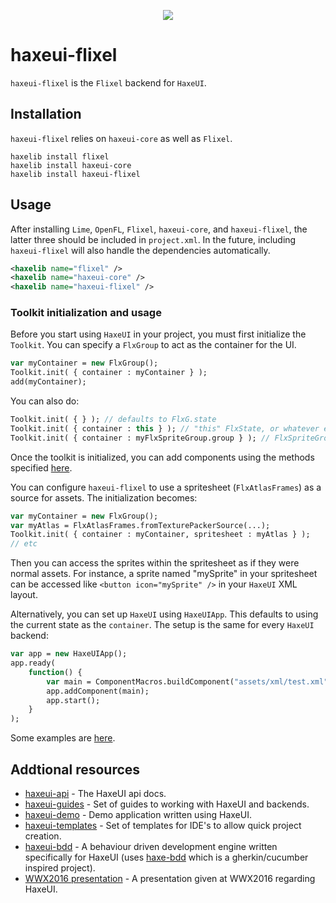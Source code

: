 <p align="center">
  <img src="http://haxeui.org/db/haxeui2-warning.png"/>
</p>

# haxeui-flixel
`haxeui-flixel` is the `Flixel` backend for `HaxeUI`.


## Installation
`haxeui-flixel` relies on `haxeui-core` as well as `Flixel`.

```
haxelib install flixel
haxelib install haxeui-core
haxelib install haxeui-flixel
```

## Usage

After installing `Lime`, `OpenFL`, `Flixel`, `haxeui-core`, and `haxeui-flixel`, the latter three should be included in `project.xml`. In the future, including `haxeui-flixel` will also handle the dependencies automatically.

```xml
<haxelib name="flixel" />
<haxelib name="haxeui-core" />
<haxelib name="haxeui-flixel" />
```

### Toolkit initialization and usage
Before you start using `HaxeUI` in your project, you must first initialize the `Toolkit`. You can specify a `FlxGroup` to act as the container for the UI.

```haxe
var myContainer = new FlxGroup();
Toolkit.init( { container : myContainer } );
add(myContainer);
```

You can also do:
```haxe
Toolkit.init( { } ); // defaults to FlxG.state
Toolkit.init( { container : this } ); // "this" FlxState, or whatever else "this" is referring to (has to extend FlxGroup)
Toolkit.init( { container : myFlxSpriteGroup.group } ); // FlxSpriteGroup as the container
```

Once the toolkit is initialized, you can add components using the methods specified <a href="https://github.com/haxeui/haxeui-core#adding-components-using-haxe-code">here</a>.

You can configure `haxeui-flixel` to use a spritesheet (`FlxAtlasFrames`) as a source for assets. The initialization becomes:
```haxe
var myContainer = new FlxGroup();
var myAtlas = FlxAtlasFrames.fromTexturePackerSource(...);
Toolkit.init( { container : myContainer, spritesheet : myAtlas } );
// etc
```
Then you can access the sprites within the spritesheet as if they were normal assets. For instance, a sprite named "mySprite" in your spritesheet can be accessed like `<button icon="mySprite" />` in your `HaxeUI` XML layout.

Alternatively, you can set up `HaxeUI` using `HaxeUIApp`. This defaults to using the current state as the `container`. The setup is the same for every `HaxeUI` backend:

```haxe
var app = new HaxeUIApp();
app.ready(
	function() {
		var main = ComponentMacros.buildComponent("assets/xml/test.xml"); // whatever your XML layout path is
		app.addComponent(main);
		app.start();
	}
);
```

Some examples are [here](https://github.com/haxeui/component-examples).


## Addtional resources
* <a href="http://haxeui.github.io/haxeui-api/">haxeui-api</a> - The HaxeUI api docs.
* <a href="https://github.com/haxeui/haxeui-guides">haxeui-guides</a> - Set of guides to working with HaxeUI and backends.
* <a href="https://github.com/haxeui/haxeui-demo">haxeui-demo</a> - Demo application written using HaxeUI.
* <a href="https://github.com/haxeui/haxeui-templates">haxeui-templates</a> - Set of templates for IDE's to allow quick project creation.
* <a href="https://github.com/haxeui/haxeui-bdd">haxeui-bdd</a> - A behaviour driven development engine written specifically for HaxeUI (uses <a href="https://github.com/haxeui/haxe-bdd">haxe-bdd</a> which is a gherkin/cucumber inspired project).
* <a href="https://www.youtube.com/watch?v=L8J8qrR2VSg&feature=youtu.be">WWX2016 presentation</a> - A presentation given at WWX2016 regarding HaxeUI.

